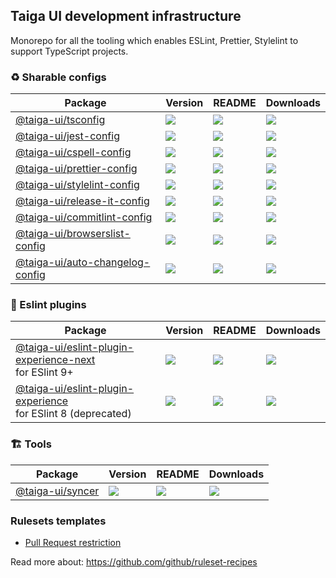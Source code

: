 ## Taiga UI development infrastructure

Monorepo for all the tooling which enables ESLint, Prettier, Stylelint to support TypeScript projects.

### ♻️ Sharable configs

| **Package**                                                                                  | **Version**                                                                      | **README**                                                                                      | **Downloads**                                                                                                                   |
| -------------------------------------------------------------------------------------------- | -------------------------------------------------------------------------------- | ----------------------------------------------------------------------------------------------- | ------------------------------------------------------------------------------------------------------------------------------- |
| [@taiga-ui/tsconfig](https://npmjs.com/package/@taiga-ui/tsconfig)                           | ![](https://img.shields.io/npm/v/%40taiga-ui%2Ftsconfig/latest.svg)              | [![](https://img.shields.io/badge/README--green.svg)](projects/tsconfig/README.md)              | [![](https://img.shields.io/npm/dw/@taiga-ui/tsconfig)](https://npmjs.com/package/@taiga-ui/tsconfig)                           |
| [@taiga-ui/jest-config](https://npmjs.com/package/@taiga-ui/jest-config)                     | ![](https://img.shields.io/npm/v/%40taiga-ui%2Fjest-config/latest.svg)           | [![](https://img.shields.io/badge/README--green.svg)](projects/jest-config/README.md)           | [![](https://img.shields.io/npm/dw/@taiga-ui/jest-config)](https://npmjs.com/package/@taiga-ui/jest-config)                     |
| [@taiga-ui/cspell-config](https://npmjs.com/package/@taiga-ui/cspell-config)                 | ![](https://img.shields.io/npm/v/%40taiga-ui%2Fcspell-config/latest.svg)         | [![](https://img.shields.io/badge/README--green.svg)](projects/cspell-config/README.md)         | [![](https://img.shields.io/npm/dw/@taiga-ui/cspell-config)](https://npmjs.com/package/@taiga-ui/cspell-config)                 |
| [@taiga-ui/prettier-config](https://npmjs.com/package/@taiga-ui/prettier-config)             | ![](https://img.shields.io/npm/v/%40taiga-ui%2Fprettier-config/latest.svg)       | [![](https://img.shields.io/badge/README--green.svg)](projects/prettier-config/README.md)       | [![](https://img.shields.io/npm/dw/@taiga-ui/prettier-config)](https://npmjs.com/package/@taiga-ui/prettier-config)             |
| [@taiga-ui/stylelint-config](https://npmjs.com/package/@taiga-ui/stylelint-config)           | ![](https://img.shields.io/npm/v/%40taiga-ui%2Fstylelint-config/latest.svg)      | [![](https://img.shields.io/badge/README--green.svg)](projects/stylelint-config/README.md)      | [![](https://img.shields.io/npm/dw/@taiga-ui/stylelint-config)](https://npmjs.com/package/@taiga-ui/stylelint-config)           |
| [@taiga-ui/release-it-config](https://npmjs.com/package/@taiga-ui/release-it-config)         | ![](https://img.shields.io/npm/v/%40taiga-ui%2Frelease-it-config/latest.svg)     | [![](https://img.shields.io/badge/README--green.svg)](projects/release-it-config/README.md)     | [![](https://img.shields.io/npm/dw/@taiga-ui/release-it-config)](https://npmjs.com/package/@taiga-ui/release-it-config)         |
| [@taiga-ui/commitlint-config](https://npmjs.com/package/@taiga-ui/commitlint-config)         | ![](https://img.shields.io/npm/v/%40taiga-ui%2Fcommitlint-config/latest.svg)     | [![](https://img.shields.io/badge/README--green.svg)](projects/commitlint-config/README.md)     | [![](https://img.shields.io/npm/dw/@taiga-ui/commitlint-config)](https://npmjs.com/package/@taiga-ui/commitlint-config)         |
| [@taiga-ui/browserslist-config](https://npmjs.com/package/@taiga-ui/browserslist-config)     | ![](https://img.shields.io/npm/v/%40taiga-ui%2Fbrowserslist-config/latest.svg)   | [![](https://img.shields.io/badge/README--green.svg)](projects/browserslist-config/README.md)   | [![](https://img.shields.io/npm/dw/@taiga-ui/browserslist-config)](https://npmjs.com/package/@taiga-ui/browserslist-config)     |
| [@taiga-ui/auto-changelog-config](https://npmjs.com/package/@taiga-ui/auto-changelog-config) | ![](https://img.shields.io/npm/v/%40taiga-ui%2Fauto-changelog-config/latest.svg) | [![](https://img.shields.io/badge/README--green.svg)](projects/auto-changelog-config/README.md) | [![](https://img.shields.io/npm/dw/@taiga-ui/auto-changelog-config)](https://npmjs.com/package/@taiga-ui/auto-changelog-config) |

### 📝 Eslint plugins

| **Package**                                                                                                                         | **Version**                                                                              | **README**                                                                                         | **Downloads**                                                                                                                                   |
| ----------------------------------------------------------------------------------------------------------------------------------- | ---------------------------------------------------------------------------------------- | -------------------------------------------------------------------------------------------------- | ----------------------------------------------------------------------------------------------------------------------------------------------- |
| [@taiga-ui/eslint-plugin-experience-next](https://npmjs.com/package/@taiga-ui/eslint-plugin-experience) <br /> for ESlint 9+        | ![](https://img.shields.io/npm/v/%40taiga-ui%2Feslint-plugin-experience-next/latest.svg) | [![](https://img.shields.io/badge/README--green.svg)](projects/eslint-plugin-experience/README.md) | [![](https://img.shields.io/npm/dw/@taiga-ui/eslint-plugin-experience-next)](https://npmjs.com/package/@taiga-ui/eslint-plugin-experience-next) |
| [@taiga-ui/eslint-plugin-experience](https://npmjs.com/package/@taiga-ui/eslint-plugin-experience) <br /> for ESlint 8 (deprecated) | ![](https://img.shields.io/npm/v/%40taiga-ui%2Feslint-plugin-experience/latest.svg)      | [![](https://img.shields.io/badge/README--green.svg)](projects/eslint-plugin-experience/README.md) | [![](https://img.shields.io/npm/dw/@taiga-ui/eslint-plugin-experience)](https://npmjs.com/package/@taiga-ui/eslint-plugin-experience)           |

### 🏗️ Tools

| **Package**                                                    | **Version**                                                       | **README**                                                                       | **Downloads**                                                                                     |
| -------------------------------------------------------------- | ----------------------------------------------------------------- | -------------------------------------------------------------------------------- | ------------------------------------------------------------------------------------------------- |
| [@taiga-ui/syncer](https://npmjs.com/package/@taiga-ui/syncer) | ![](https://img.shields.io/npm/v/%40taiga-ui%2Fsyncer/latest.svg) | [![](https://img.shields.io/badge/README--green.svg)](projects/syncer/README.md) | [![](https://img.shields.io/npm/dw/@taiga-ui/syncer)](https://npmjs.com/package/@taiga-ui/syncer) |

### Rulesets templates

- [Pull Request restriction](./rulesets/Pull%20request%20restriction.json)

Read more about: https://github.com/github/ruleset-recipes
